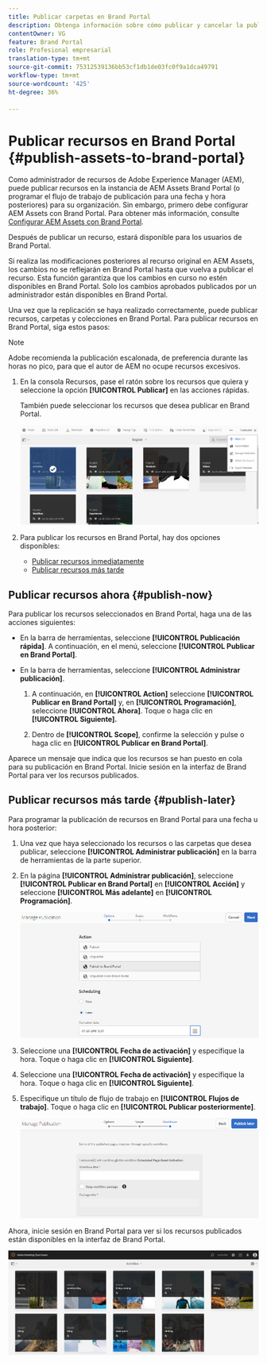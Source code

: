 ```yaml
---
title: Publicar carpetas en Brand Portal
description: Obtenga información sobre cómo publicar y cancelar la publicación de recursos en Brand Portal.
contentOwner: VG
feature: Brand Portal
role: Profesional empresarial
translation-type: tm+mt
source-git-commit: 75312539136bb53cf1db1de03fc0f9a1dca49791
workflow-type: tm+mt
source-wordcount: '425'
ht-degree: 36%

---
```



# Publicar recursos en Brand Portal {#publish-assets-to-brand-portal}

Como administrador de recursos de Adobe Experience Manager (AEM), puede publicar recursos en la instancia de AEM Assets Brand Portal (o programar el flujo de trabajo de publicación para una fecha y hora posteriores) para su organización. Sin embargo, primero debe configurar AEM Assets con Brand Portal. Para obtener más información, consulte [Configurar AEM Assets con Brand Portal](configure-aem-assets-with-brand-portal.md).

Después de publicar un recurso, estará disponible para los usuarios de Brand Portal.

Si realiza las modificaciones posteriores al recurso original en AEM Assets, los cambios no se reflejarán en Brand Portal hasta que vuelva a publicar el recurso. Esta función garantiza que los cambios en curso no estén disponibles en Brand Portal. Solo los cambios aprobados publicados por un administrador están disponibles en Brand Portal.

Una vez que la replicación se haya realizado correctamente, puede publicar recursos, carpetas y colecciones en Brand Portal. Para publicar recursos en Brand Portal, siga estos pasos:

>[!NOTE]
>
>Adobe recomienda la publicación escalonada, de preferencia durante las horas no pico, para que el autor de AEM no ocupe recursos excesivos.

1. En la consola Recursos, pase el ratón sobre los recursos que quiera y seleccione la opción **[!UICONTROL Publicar]** en las acciones rápidas.

   También puede seleccionar los recursos que desea publicar en Brand Portal.

   ![publish2bp-2](assets/publish2bp-2.png)

2. Para publicar los recursos en Brand Portal, hay dos opciones disponibles:
   * [Publicar recursos inmediatamente](#publish-now)
   * [Publicar recursos más tarde](#publish-later)

## Publicar recursos ahora {#publish-now}

Para publicar los recursos seleccionados en Brand Portal, haga una de las acciones siguientes:

* En la barra de herramientas, seleccione **[!UICONTROL Publicación rápida]**. A continuación, en el menú, seleccione **[!UICONTROL Publicar en Brand Portal]**.

* En la barra de herramientas, seleccione **[!UICONTROL Administrar publicación]**.

   1. A continuación, en **[!UICONTROL Action]** seleccione **[!UICONTROL Publicar en Brand Portal]** y, en **[!UICONTROL Programación]**, seleccione **[!UICONTROL Ahora]**. Toque o haga clic en **[!UICONTROL Siguiente].**

   2. Dentro de **[!UICONTROL Scope]**, confirme la selección y pulse o haga clic en **[!UICONTROL Publicar en Brand Portal]**.

Aparece un mensaje que indica que los recursos se han puesto en cola para su publicación en Brand Portal. Inicie sesión en la interfaz de Brand Portal para ver los recursos publicados.

## Publicar recursos más tarde {#publish-later}

Para programar la publicación de recursos en Brand Portal para una fecha u hora posterior:

1. Una vez que haya seleccionado los recursos o las carpetas que desea publicar, seleccione **[!UICONTROL Administrar publicación]** en la barra de herramientas de la parte superior.
2. En la página **[!UICONTROL Administrar publicación]**, seleccione **[!UICONTROL Publicar en Brand Portal]** en **[!UICONTROL Acción]** y seleccione **[!UICONTROL Más adelante]** en **[!UICONTROL Programación]**.

   ![publishlaterbp-1](assets/publishlaterbp-1.png)

3. Seleccione una **[!UICONTROL Fecha de activación]** y especifique la hora. Toque o haga clic en **[!UICONTROL Siguiente]**.
4. Seleccione una **[!UICONTROL Fecha de activación]** y especifique la hora. Toque o haga clic en **[!UICONTROL Siguiente]**.
5. Especifique un título de flujo de trabajo en **[!UICONTROL Flujos de trabajo]**. Toque o haga clic en **[!UICONTROL Publicar posteriormente]**.

   ![publishworkflow](assets/publishworkflow.png)

Ahora, inicie sesión en Brand Portal para ver si los recursos publicados están disponibles en la interfaz de Brand Portal.

![bp_631_landing_page](assets/bp_landing_page.png)
